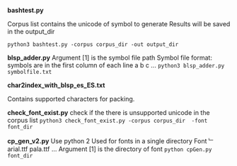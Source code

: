 **bashtest.py**

Corpus list contains the unicode of symbol to generate
Results will be saved in the output_dir
 ```
 python3 bashtest.py -corpus corpus_dir -out output_dir
 ```


**blsp_adder.py**
Argument [1] is the symbol file path
Symbol file format: symbols are in the first column of each line
a
b
c
...
 ```python3 blsp_adder.py symbolfile.txt```

**char2index_with_blsp_es_ES.txt**

Contains supported characters for packing.

**check_font_exist.py**
check if the there is unsupported unicode in the corpus list
 ```python3 check_font_exist.py -corpus corpus_dir  -font font_dir```

**cp_gen_v2.py**
Use python 2
Used for fonts in a single directory
Font
﹂arial.ttf
  pala.ttf
  ...
Argument [1] is the directory of font
 ```python cpGen.py font_dir```